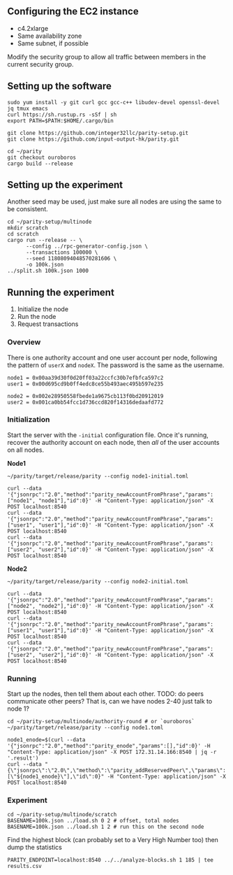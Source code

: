 ## Configuring the EC2 instance

- c4.2xlarge
- Same availability zone
- Same subnet, if possible

Modify the security group to allow all traffic between members in the
current security group.

## Setting up the software

```
sudo yum install -y git curl gcc gcc-c++ libudev-devel openssl-devel jq tmux emacs
curl https://sh.rustup.rs -sSf | sh
export PATH=$PATH:$HOME/.cargo/bin

git clone https://github.com/integer32llc/parity-setup.git
git clone https://github.com/input-output-hk/parity.git

cd ~/parity
git checkout ouroboros
cargo build --release
```

## Setting up the experiment

Another seed may be used, just make sure all nodes are using the same
to be consistent.

```
cd ~/parity-setup/multinode
mkdir scratch
cd scratch
cargo run --release -- \
      --config ../rpc-generator-config.json \
      --transactions 100000 \
      --seed 11808094048570281606 \
      -o 100k.json
../split.sh 100k.json 1000
```

## Running the experiment

1. Initialize the node
1. Run the node
1. Request transactions

### Overview

There is one authority account and one user account per node, following the pattern of `userX` and `nodeX`. The password is the same as the username.

```
node1 = 0x00aa39d30f0d20ff03a22ccfc30b7efbfca597c2
user1 = 0x00d695cd9b0ff4edc8ce55b493aec495b597e235

node2 = 0x002e28950558fbede1a9675cb113f0bd20912019
user2 = 0x001ca0bb54fcc1d736ccd820f14316dedaafd772
```

### Initialization

Start the server with the `-initial` configuration file. Once it's running, recover the authority account on each node, then *all* of the user accounts on all nodes.

**Node1**

```
~/parity/target/release/parity --config node1-initial.toml
```

```
curl --data '{"jsonrpc":"2.0","method":"parity_newAccountFromPhrase","params":["node1", "node1"],"id":0}' -H "Content-Type: application/json" -X POST localhost:8540
curl --data '{"jsonrpc":"2.0","method":"parity_newAccountFromPhrase","params":["user1", "user1"],"id":0}' -H "Content-Type: application/json" -X POST localhost:8540
curl --data '{"jsonrpc":"2.0","method":"parity_newAccountFromPhrase","params":["user2", "user2"],"id":0}' -H "Content-Type: application/json" -X POST localhost:8540
```

**Node2**

```
~/parity/target/release/parity --config node2-initial.toml
```

```
curl --data '{"jsonrpc":"2.0","method":"parity_newAccountFromPhrase","params":["node2", "node2"],"id":0}' -H "Content-Type: application/json" -X POST localhost:8540
curl --data '{"jsonrpc":"2.0","method":"parity_newAccountFromPhrase","params":["user1", "user1"],"id":0}' -H "Content-Type: application/json" -X POST localhost:8540
curl --data '{"jsonrpc":"2.0","method":"parity_newAccountFromPhrase","params":["user2", "user2"],"id":0}' -H "Content-Type: application/json" -X POST localhost:8540
```

### Running

Start up the nodes, then tell them about each other. TODO: do peers
communicate other peers? That is, can we have nodes 2-40 just talk to
node 1?

```
cd ~/parity-setup/multinode/authority-round # or `ouroboros`
~/parity/target/release/parity --config node1.toml
```

```
node1_enode=$(curl --data '{"jsonrpc":"2.0","method":"parity_enode","params":[],"id":0}' -H "Content-Type: application/json" -X POST 172.31.14.166:8540 | jq -r '.result')
curl --data "{\"jsonrpc\":\"2.0\",\"method\":\"parity_addReservedPeer\",\"params\":[\"${node1_enode}\"],\"id\":0}" -H "Content-Type: application/json" -X POST localhost:8540
```

### Experiment

```
cd ~/parity-setup/multinode/scratch
BASENAME=100k.json ../load.sh 0 2 # offset, total nodes
BASENAME=100k.json ../load.sh 1 2 # run this on the second node
```

Find the highest block (can probably set to a Very High Number too)
then dump the statistics

```
PARITY_ENDPOINT=localhost:8540 ../../analyze-blocks.sh 1 185 | tee results.csv
```
